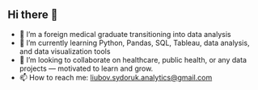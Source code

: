 ## Hi there 👋



- 🔭 I’m a foreign medical graduate transitioning into data analysis 
- 🌱 I’m currently learning Python, Pandas, SQL, Tableau, data analysis, and data visualization tools
- 👯 I’m looking to collaborate on healthcare, public health, or any data projects — motivated to learn and grow.
- 📫 How to reach me: liubov.sydoruk.analytics@gmail.com


